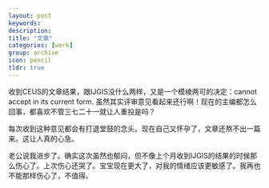 ```yaml
---
layout: post
keywords: 
description: 
title: "文章"
categories: [work]
group: archive
icon: pencil
tldr: true
---
```


收到CEUS的文章结果，跟IJGIS没什么两样，又是一个模棱两可的决定：cannot accept in its current form. 虽然其实评审意见看起来还行啊！现在的主编都怎么回事，都喜欢不管三七二十一就让人重投是吗？

每次收到这种意见都会有打退堂鼓的念头。现在自己又怀孕了，文章还熬不出一篇来。这让人真的心急。

老公说我进步了。确实这次虽然也郁闷，但不像上个月收到IJGIS的结果的时候那么伤心了。上次伤心还哭了。宝宝现在更大了，对我的情绪应该更敏感了。我再也不能那样伤心了，不值得。